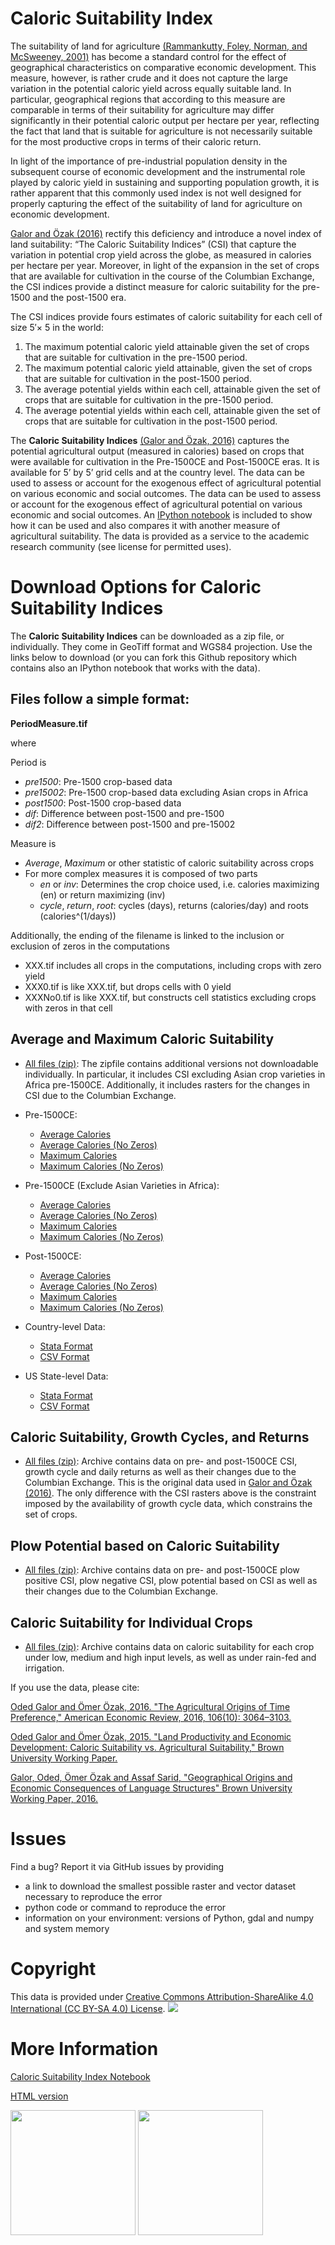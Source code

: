 # Caloric Suitability Index

The suitability of land for agriculture [(Rammankutty, Foley, Norman, and McSweeney, 2001)](http://www.sage.wisc.edu/atlas/maps.php?datasetid=19&includerelatedlinks=1&dataset=19) has become a standard control for the effect of geographical characteristics on comparative economic development.  This measure, however, is rather crude and it does not capture the large variation in the potential caloric yield across equally suitable land.  In particular, geographical regions that according to this measure are comparable in terms of their suitability for agriculture may differ significantly in their potential caloric output per hectare per year, reflecting the fact that land that is suitable for agriculture is not necessarily suitable for the most productive crops in terms of their caloric return.

In light of the importance of pre-industrial population density in the subsequent course of economic development and the instrumental role played by caloric yield in sustaining and supporting population growth, it is rather apparent that this commonly used index is not well designed for properly capturing the effect of the suitability of land for agriculture on economic development.

[Galor and Özak (2016)](http://dx.doi.org/10.1257/aer.20150020) rectify this deficiency and introduce a novel index of land suitability:  “The Caloric Suitability Indices” (CSI) that capture the variation in potential crop yield across the globe, as measured in calories per hectare per year.  Moreover, in light of the expansion in the set of crops that are available for cultivation in the course of the Columbian Exchange, the CSI indices provide a distinct measure for caloric suitability for the pre-1500 and the post-1500 era.  

The CSI indices provide fours estimates of caloric suitability for each cell of size 5′× 5 in the world:

1.	The maximum potential caloric yield attainable given the set of crops that are suitable for cultivation in the pre-1500 period.
2.	The maximum potential caloric yield attainable, given the set of crops that are suitable for cultivation in the post-1500 period.
3.	The average potential yields within each cell, attainable given the set of crops that are suitable for cultivation in the pre-1500 period.
4.	The average potential yields within each cell, attainable given the set of crops that are suitable for cultivation in the post-1500 period.

The **Caloric Suitability Indices** [(Galor and Özak, 2016)](http://dx.doi.org/10.1257/aer.20150020) captures the potential agricultural output (measured in calories) based on crops that were available for cultivation in the Pre-1500CE and Post-1500CE eras.  It is available for 5’ by 5’ grid cells and at the country level. The data can be used to assess or account for the exogenous effect of agricultural potential on various economic and social outcomes. The data can be used to assess or account for the exogenous effect of agricultural potential on various economic and social outcomes. An [IPython notebook](https://github.com/ozak/Caloric-Suitability-Index/blob/master/notebooks/Caloric%20and%20Agricultural%20Suitability.ipynb) is included to show how it can be used and also compares it with another measure of agricultural suitability. The data is provided as a service to the academic research community (see license for permitted uses). 


# Download Options for Caloric Suitability Indices 

The **Caloric Suitability Indices** can be downloaded as a zip file, or individually. They come in GeoTiff format and WGS84 projection. Use the links below to download (or you can fork this Github repository which contains also an IPython notebook that works with the data). 

## Files follow a simple format:
**PeriodMeasure.tif**

where 

Period is 

* *pre1500*: Pre-1500 crop-based data
* *pre15002*: Pre-1500 crop-based data excluding Asian crops in Africa
* *post1500*: Post-1500 crop-based data 
* *dif*: Difference between post-1500 and pre-1500
* *dif2*: Difference between post-1500 and pre-15002

Measure is

* *Average*, *Maximum* or other statistic of caloric suitability across crops
* For more complex measures it is composed of two parts
	* *en* or *inv*: Determines the crop choice used, i.e. calories maximizing (en) or return maximizing (inv)
	* *cycle*, *return*, *root*: cycles (days), returns (calories/day) and roots (calories^(1/days))

Additionally, the ending of the filename is linked to the inclusion or exclusion of zeros in the computations

* XXX.tif includes all crops in the computations, including crops with zero yield
* XXX0.tif is like XXX.tif, but drops cells with 0 yield
* XXXNo0.tif is like XXX.tif, but constructs cell statistics excluding crops with zeros in that cell


## Average and Maximum Caloric Suitability

* [All files (zip)](https://drive.google.com/uc?export=download&id=0By-h7HPv1NhVc3RNd010Z09EQVE&resourcekey=0-wWtJSgqWWssGHckOkgjzaQ): The zipfile contains additional versions not downloadable individually. In particular, it includes CSI excluding Asian crop varieties in Africa pre-1500CE. Additionally, it includes rasters for the changes in CSI due to the Columbian Exchange.

* Pre-1500CE:
    * [Average Calories](https://drive.google.com/uc?export=download&id=0By-h7HPv1NhVY1N4aHNMTWphZTQ&resourcekey=0-BHnuZSrjVPTznK71ms9LDw)
    * [Average Calories (No Zeros)](https://drive.google.com/uc?export=download&id=0By-h7HPv1NhVVTNWR3N6a25DWlk&resourcekey=0-jVV509iDtkoLEkvl9H5_5w)
    * [Maximum Calories](https://drive.google.com/uc?export=download&id=0By-h7HPv1NhVR1BTX0V6eUdmTW8&resourcekey=0-7-oOUj8ldKwWSmnieI4oog)
    * [Maximum Calories (No Zeros)](https://drive.google.com/uc?export=download&id=0By-h7HPv1NhVQ3FtUTVPcVNGdFk&resourcekey=0-50zFYCz1hj7H55S0VQwStg)

* Pre-1500CE (Exclude Asian Varieties in Africa):
    * [Average Calories](https://drive.google.com/uc?export=download&id=0By-h7HPv1NhVemtGVHNfTDFzNmc&resourcekey=0-nCappUTCjfTUms9rdcgY0g)
    * [Average Calories (No Zeros)](https://drive.google.com/uc?export=download&id=0By-h7HPv1NhVYmtaV1g3X0VTV3c&resourcekey=0-MBxswksJUN97dx1lqhDm6w)
    * [Maximum Calories](https://drive.google.com/uc?export=download&id=0By-h7HPv1NhVbkg4RjBVWFdLV0E&resourcekey=0-kUe35gnzU4YX8BNIF5Uaqg)
    * [Maximum Calories (No Zeros)](https://drive.google.com/uc?export=download&id=0By-h7HPv1NhVTXlCaThJaUJBWTQ&resourcekey=0-Cc0m8YIooV7C7wQQRkc1FA)

* Post-1500CE:
    * [Average Calories](https://drive.google.com/uc?export=download&id=0By-h7HPv1NhVYjJyQVJUUmFkSVE&resourcekey=0-VFDVAhFk6nj5viwtYqA5QQ)
    * [Average Calories (No Zeros)](https://drive.google.com/uc?export=download&id=0By-h7HPv1NhVSmd3R3IyeGMzYVE&resourcekey=0-_AFEd2at8A-2QVWzeqYIGw)
    * [Maximum Calories](https://drive.google.com/uc?export=download&id=0By-h7HPv1NhVamdlWEtSSlpKOTA&resourcekey=0-nWBun0NiYSnYDCH_N2tr-w)
    * [Maximum Calories (No Zeros)](https://drive.google.com/uc?export=download&id=0By-h7HPv1NhVRC1BRGhGYkZsOFE&resourcekey=0-x-i5uc06MLlZEEQkcfEBvA)

* Country-level Data:
    * [Stata Format](https://drive.google.com/uc?export=download&id=0By-h7HPv1NhVMXlCZHo4UnBGbFU)
    * [CSV Format](https://drive.google.com/uc?export=download&id=0By-h7HPv1NhVbl9oZWpGcTdLclU)

* US State-level Data:
    * [Stata Format](https://raw.githubusercontent.com/ozak/Caloric-Suitability-Index/master/data/USStates/US_States_CSI.dta)
    * [CSV Format](https://raw.githubusercontent.com/ozak/Caloric-Suitability-Index/master/data/USStates/US_States_CSI.csv)


## Caloric Suitability, Growth Cycles, and Returns 

* [All files (zip)](https://drive.google.com/uc?export=download&id=0By-h7HPv1NhVR2llMmVjdk9yMFU&resourcekey=0-ZasZJSidWqI_vKDdSrPEYw): Archive contains data on pre- and post-1500CE CSI, growth cycle and daily returns as well as their changes due to the Columbian Exchange. This is the original data used in [Galor and Özak (2016)](http://dx.doi.org/10.1257/aer.20150020). The only difference with the CSI rasters above is the constraint imposed by the availability of growth cycle data, which constrains the set of crops.

## Plow Potential based on Caloric Suitability

* [All files (zip)](https://drive.google.com/uc?export=download&id=1Lqb7jC75NYVRdvVpUDzPJ7-8DL5OaYfd): Archive contains data on pre- and post-1500CE plow positive CSI, plow negative CSI, plow potential based on CSI as well as their changes due to the Columbian Exchange.


## Caloric Suitability for Individual Crops

* [All files (zip)](https://drive.google.com/uc?export=download&id=0By-h7HPv1NhVOEJHcF92LVE1Z3M&resourcekey=0-uHNJfqPG5MwC3khXGQXs8Q): Archive contains data on caloric suitability for each crop under low, medium and high input levels, as well as under rain-fed and irrigation.

If you use the data, please cite: 

[Oded Galor and Ömer Özak, 2016. "The Agricultural Origins of Time Preference," American Economic Review, 2016, 106(10): 3064–3103.](http://dx.doi.org/10.1257/aer.20150020)

[Oded Galor and Ömer Özak, 2015. "Land Productivity and Economic Development: Caloric Suitability vs. Agricultural Suitability," Brown University Working Paper.](http://papers.ssrn.com/abstract=2625180)

[Galor, Oded, Ömer Özak and Assaf Sarid, "Geographical Origins and Economic Consequences of Language Structures" Brown University Working Paper, 2016.](http://ssrn.com/abstract=2820889)

# Issues

Find a bug? Report it via GitHub issues by providing

- a link to download the smallest possible raster and vector dataset necessary to reproduce the error
- python code or command to reproduce the error
- information on your environment: versions of Python, gdal and numpy and system memory

# Copyright 

This data is provided under [Creative Commons Attribution-ShareAlike 4.0 International (CC BY-SA 4.0) License](https://creativecommons.org/licenses/by-sa/4.0/). ![](http://mirrors.creativecommons.org/presskit/buttons/88x31/svg/by-sa.svg)

# More Information

[Caloric Suitability Index Notebook](http://omerozak.com/csi-ipython)

[HTML version](http://omerozak.com/csi)

[<img src="https://github.com/ozak/Caloric-Suitability-Index/raw/master/pics/SMUlogowWordmarkRB.jpg" width="200">](http://omerozak.com)
[<img src="https://github.com/ozak/Caloric-Suitability-Index/raw/master/pics/Brown-Logo_2016_2.png" width="200">](http://odedgalor.virb.com/)
